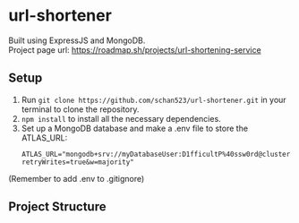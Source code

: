 # url-shortener
Built using ExpressJS and MongoDB.  
Project page url: https://roadmap.sh/projects/url-shortening-service

## Setup
1. Run `git clone https://github.com/schan523/url-shortener.git` in your terminal to clone the repository.
1. `npm install` to install all the necessary dependencies.
2. Set up a MongoDB database and make a .env file to store the ATLAS_URL:
   ```
   ATLAS_URL="mongodb+srv://myDatabaseUser:D1fficultP%40ssw0rd@cluster0.example.mongodb.net/?retryWrites=true&w=majority"
   ```
  (Remember to add .env to .gitignore)

## Project Structure
